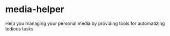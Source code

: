 # media-helper
Help you managing your personal media by providing tools for automatizing tedious tasks
